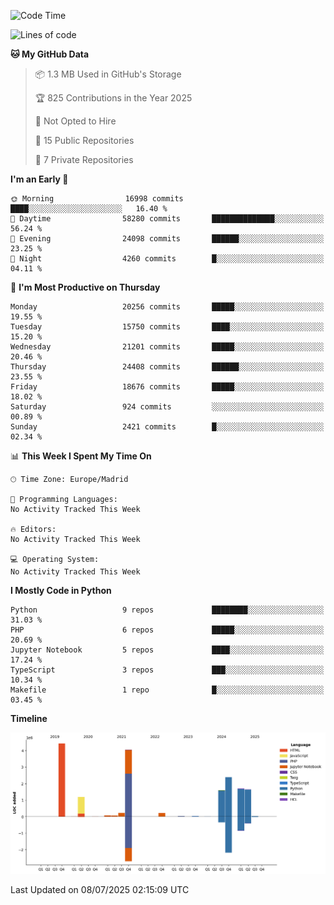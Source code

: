 <!--START_SECTION:waka-->
![Code Time](http://img.shields.io/badge/Code%20Time-839%20hrs%2038%20mins-blue)

![Lines of code](https://img.shields.io/badge/From%20Hello%20World%20I%27ve%20Written-17.7%20million%20lines%20of%20code-blue)

**🐱 My GitHub Data** 

> 📦 1.3 MB Used in GitHub's Storage 
 > 
> 🏆 825 Contributions in the Year 2025
 > 
> 🚫 Not Opted to Hire
 > 
> 📜 15 Public Repositories 
 > 
> 🔑 7 Private Repositories 
 > 
**I'm an Early 🐤** 

```text
🌞 Morning                16998 commits       ████░░░░░░░░░░░░░░░░░░░░░   16.40 % 
🌆 Daytime                58280 commits       ██████████████░░░░░░░░░░░   56.24 % 
🌃 Evening                24098 commits       ██████░░░░░░░░░░░░░░░░░░░   23.25 % 
🌙 Night                  4260 commits        █░░░░░░░░░░░░░░░░░░░░░░░░   04.11 % 
```
📅 **I'm Most Productive on Thursday** 

```text
Monday                   20256 commits       █████░░░░░░░░░░░░░░░░░░░░   19.55 % 
Tuesday                  15750 commits       ████░░░░░░░░░░░░░░░░░░░░░   15.20 % 
Wednesday                21201 commits       █████░░░░░░░░░░░░░░░░░░░░   20.46 % 
Thursday                 24408 commits       ██████░░░░░░░░░░░░░░░░░░░   23.55 % 
Friday                   18676 commits       █████░░░░░░░░░░░░░░░░░░░░   18.02 % 
Saturday                 924 commits         ░░░░░░░░░░░░░░░░░░░░░░░░░   00.89 % 
Sunday                   2421 commits        █░░░░░░░░░░░░░░░░░░░░░░░░   02.34 % 
```


📊 **This Week I Spent My Time On** 

```text
🕑︎ Time Zone: Europe/Madrid

💬 Programming Languages: 
No Activity Tracked This Week

🔥 Editors: 
No Activity Tracked This Week

💻 Operating System: 
No Activity Tracked This Week
```

**I Mostly Code in Python** 

```text
Python                   9 repos             ████████░░░░░░░░░░░░░░░░░   31.03 % 
PHP                      6 repos             █████░░░░░░░░░░░░░░░░░░░░   20.69 % 
Jupyter Notebook         5 repos             ████░░░░░░░░░░░░░░░░░░░░░   17.24 % 
TypeScript               3 repos             ███░░░░░░░░░░░░░░░░░░░░░░   10.34 % 
Makefile                 1 repo              █░░░░░░░░░░░░░░░░░░░░░░░░   03.45 % 
```



**Timeline**

![Lines of Code chart](https://raw.githubusercontent.com/danisoronellas/danisoronellas/main/assets/bar_graph.png)


 Last Updated on 08/07/2025 02:15:09 UTC
<!--END_SECTION:waka-->
